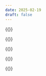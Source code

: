 ```yaml
---
date: 2025-02-19
draft: false
---
```


{{<intro-smart file="sovereign-cloud" >}}


{{<client-needs data="client-need/sovereign-public-private-cloud/" >}}

{{<sales-enablement-and-opportunity-development-materials file="sovereign-public-private-cloud">}}

{{<feedback-box file="sovereign-public-private-cloud" >}}

<div class="block-footercontact"></div>

{{<contact file="sovereign-public-private-cloud" >}}
